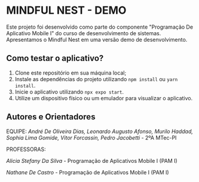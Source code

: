 
# MINDFUL NEST - DEMO

Este projeto foi desenvolvido como parte do componente "Programação De Aplicativo Mobile I"
do curso de desenvolvimento de sistemas. Apresentamos o Mindful Nest em uma versão demo de desenvolvimento.

## Como testar o aplicativo?

1. Clone este repositório em sua máquina local;
2. Instale as dependências do projeto utilizando `npm install` ou `yarn install`.
3. Inicie o aplicativo utilizando `npx expo start`.
4. Utilize um dispositivo físico ou um emulador para visualizar o aplicativo.

## Autores e Orientadores

EQUIPE: *André De Oliveira Dias, Leonardo Augusto Afonso, Murilo Haddad, Sophia Lima Gomide, Vitor Forcassin, Pedro Jacobetti* - 2ºA MTec-PI

PROFESSORAS: 

*Alicia Stefany Da Silva* - Programação de Aplicativos Mobile I (PAM I)

*Nathane De Castro* - Programação de Aplicativos Mobile I (PAM I)